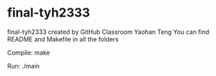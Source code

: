 # final-tyh2333
final-tyh2333 created by GitHub Classroom
Yaohan Teng
You can find README and Makefile in all the folders

Compile: 
  make
  
  
  
Run:
  ./main
